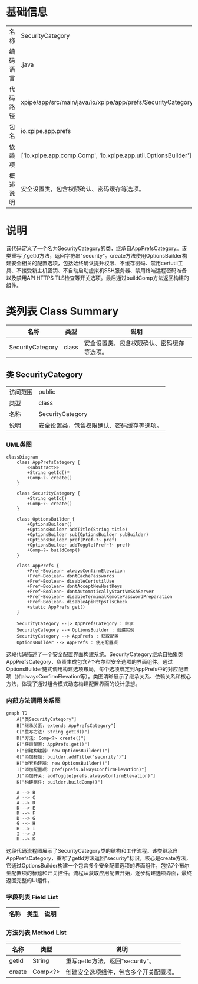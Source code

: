 # 基础信息

|      |      |
|------|------|
| 名称 | SecurityCategory |
| 编码语言 | .java |
| 代码路径 | xpipe/app/src/main/java/io/xpipe/app/prefs/SecurityCategory.java |
| 包名 | io.xpipe.app.prefs |
| 依赖项 | ['io.xpipe.app.comp.Comp', 'io.xpipe.app.util.OptionsBuilder'] |
| 概述说明 | 安全设置类，包含权限确认、密码缓存等选项。 |

# 说明

该代码定义了一个名为SecurityCategory的类，继承自AppPrefsCategory。该类重写了getId方法，返回字符串"security"。create方法使用OptionsBuilder构建安全相关的配置选项，包括始终确认提升权限、不缓存密码、禁用certutil工具、不接受新主机密钥、不自动启动虚拟机SSH服务器、禁用终端远程密码准备以及禁用API HTTPS TLS检查等开关选项。最后通过buildComp方法返回构建的组件。

# 类列表 Class Summary

| 名称   | 类型  | 说明 |
|-------|------|-------------|
| SecurityCategory | class | 安全设置类，包含权限确认、密码缓存等选项。 |



## 类 SecurityCategory

|      |      |
|------|------|
| 访问范围 | public |
| 类型 | class |
| 名称 | SecurityCategory |
| 说明 | 安全设置类，包含权限确认、密码缓存等选项。 |


### UML类图

```mermaid
classDiagram
    class AppPrefsCategory {
        <<abstract>>
        +String getId()*
        +Comp~?~ create()
    }
    
    class SecurityCategory {
        +String getId()
        +Comp~?~ create()
    }
    
    class OptionsBuilder {
        +OptionsBuilder()
        +OptionsBuilder addTitle(String title)
        +OptionsBuilder sub(OptionsBuilder subBuilder)
        +OptionsBuilder pref(Pref~?~ pref)
        +OptionsBuilder addToggle(Pref~?~ pref)
        +Comp~?~ buildComp()
    }
    
    class AppPrefs {
        +Pref~Boolean~ alwaysConfirmElevation
        +Pref~Boolean~ dontCachePasswords
        +Pref~Boolean~ disableCertutilUse
        +Pref~Boolean~ dontAcceptNewHostKeys
        +Pref~Boolean~ dontAutomaticallyStartVmSshServer
        +Pref~Boolean~ disableTerminalRemotePasswordPreparation
        +Pref~Boolean~ disableApiHttpsTlsCheck
        +static AppPrefs get()
    }
    
    SecurityCategory --|> AppPrefsCategory : 继承
    SecurityCategory --> OptionsBuilder : 创建实例
    SecurityCategory --> AppPrefs : 获取配置
    OptionsBuilder --> AppPrefs : 使用配置项
```

这段代码描述了一个安全配置界面构建系统。SecurityCategory继承自抽象类AppPrefsCategory，负责生成包含7个布尔型安全选项的界面组件。通过OptionsBuilder链式调用构建选项布局，每个选项绑定到AppPrefs中的对应配置项（如alwaysConfirmElevation等）。类图清晰展示了继承关系、依赖关系和核心方法，体现了通过组合模式动态构建配置界面的设计思想。


### 内部方法调用关系图

```mermaid
graph TD
    A["类SecurityCategory"]
    B["继承关系: extends AppPrefsCategory"]
    C["重写方法: String getId()"]
    D["方法: Comp<?> create()"]
    E["获取配置: AppPrefs.get()"]
    F["创建构建器: new OptionsBuilder()"]
    G["添加标题: builder.addTitle('security')"]
    H["嵌套构建器: new OptionsBuilder()"]
    I["添加配置项: pref(prefs.alwaysConfirmElevation)"]
    J["添加开关: addToggle(prefs.alwaysConfirmElevation)"]
    K["构建组件: builder.buildComp()"]

    A --> B
    A --> C
    A --> D
    D --> E
    D --> F
    D --> G
    G --> H
    H --> I
    I --> J
    H --> K
```

这段代码流程图展示了SecurityCategory类的结构和工作流程。该类继承自AppPrefsCategory，重写了getId方法返回"security"标识。核心是create方法，它通过OptionsBuilder构建一个包含多个安全配置选项的界面组件，包括7个布尔型配置项的标题和开关控件。流程从获取应用配置开始，逐步构建选项界面，最终返回完整的UI组件。

### 字段列表 Field List

| 名称  | 类型  | 说明 |
|-------|-------|------|

### 方法列表 Method List

| 名称  | 类型  | 说明 |
|-------|-------|------|
| getId | String | 重写getId方法，返回"security"。 |
| create | Comp<?> | 创建安全选项组件，包含多个开关配置项。 |




